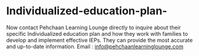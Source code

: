 # Individualized-education-plan-
Now contact Pehchaan Learning Lounge directly to inquire about their specific Individualized education plan and how they work with families to develop and implement effective IEPs.  They can provide the most accurate and up-to-date information.
Email : info@pehchaanlearninglounge.com
